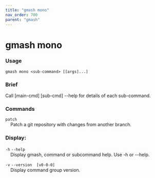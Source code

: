 ```yaml
---
title: "gmash mono"
nav_order: 700
parent: "gmash"
---
```


# gmash mono

### Usage
`gmash mono <sub-command> [[args]...]`

### Brief
Call [main-cmd] [sub-cmd] --help for details of each sub-command.

### Commands

`patch` \
&nbsp;&nbsp;&nbsp;&nbsp;Patch a git repository with changes from another branch.

### Display:
`-h`  `--help` \
&nbsp;&nbsp;&nbsp;&nbsp;Display gmash, command or subcommand help. Use -h or --help.

`-v`  `--version  [v0-0-0]` \
&nbsp;&nbsp;&nbsp;&nbsp;Display command group version.
